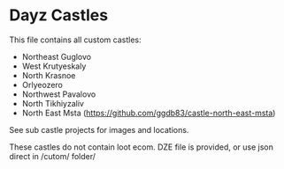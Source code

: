 # Dayz Castles

This file contains all custom castles:
- Northeast Guglovo
- West Krutyeskaly
- North Krasnoe
- Orlyeozero
- Northwest Pavalovo
- North Tikhiyzaliv
- North East Msta (https://github.com/ggdb83/castle-north-east-msta)

See sub castle projects for images and locations.

These castles do not contain loot ecom. DZE file is provided, or use json direct in /cutom/ folder/
